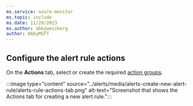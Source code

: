 ```yaml
---
ms.service: azure-monitor
ms.topic: include
ms.date: 11/29/2023
ms.author: abbyweisberg
author: AbbyMSFT
---
```


## Configure the alert rule actions

On the **Actions** tab, select or create the required [action groups](../alerts/action-groups.md).

:::image type="content" source="../alerts/media/alerts-create-new-alert-rule/alerts-rule-actions-tab.png" alt-text="Screenshot that shows the Actions tab for creating a new alert rule.":::
